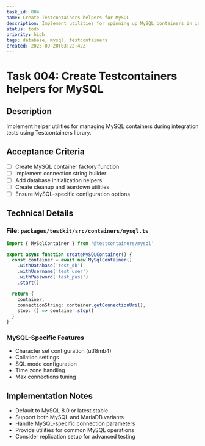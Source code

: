 ```yaml
---
task_id: 004
name: Create Testcontainers helpers for MySQL
description: Implement utilities for spinning up MySQL containers in integration tests
status: todo
priority: high
tags: database, mysql, testcontainers
created: 2025-09-20T03:22:42Z
---
```


# Task 004: Create Testcontainers helpers for MySQL

## Description

Implement helper utilities for managing MySQL containers during integration tests using Testcontainers library.

## Acceptance Criteria

- [ ] Create MySQL container factory function
- [ ] Implement connection string builder
- [ ] Add database initialization helpers
- [ ] Create cleanup and teardown utilities
- [ ] Ensure MySQL-specific configuration options

## Technical Details

### File: `packages/testkit/src/containers/mysql.ts`
```typescript
import { MySqlContainer } from '@testcontainers/mysql'

export async function createMySQLContainer() {
  const container = await new MySqlContainer()
    .withDatabase('test_db')
    .withUsername('test_user')
    .withPassword('test_pass')
    .start()

  return {
    container,
    connectionString: container.getConnectionUri(),
    stop: () => container.stop()
  }
}
```

### MySQL-Specific Features
- Character set configuration (utf8mb4)
- Collation settings
- SQL mode configuration
- Time zone handling
- Max connections tuning

## Implementation Notes

- Default to MySQL 8.0 or latest stable
- Support both MySQL and MariaDB variants
- Handle MySQL-specific connection parameters
- Provide utilities for common MySQL operations
- Consider replication setup for advanced testing